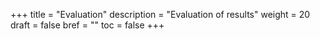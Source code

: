 +++
title = "Evaluation"
description = "Evaluation of results"
weight = 20
draft = false
bref = ""
toc = false
+++
